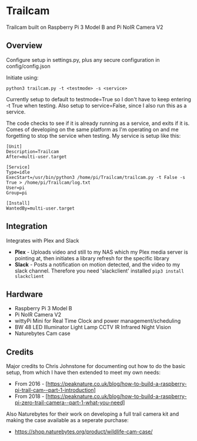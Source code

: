 # Trailcam

Trailcam built on Raspberry Pi 3 Model B and Pi NoIR Camera V2

## Overview

Configure setup in settings.py, plus any secure configuration in config/config.json

Initiate using:

```python3 trailcam.py -t <testmode> -s <service>```

Currently setup to default to testmode=True so I don't have to keep entering -t True when testing. Also setup to service=False, since I also run this as a service.

The code checks to see if it is already running as a service, and exits if it is. Comes of developing on the same platform as I'm operating on and me forgetting to stop the service when testing. My service is setup like this:

```
[Unit]
Description=Trailcam
After=multi-user.target

[Service]
Type=idle
ExecStart=/usr/bin/python3 /home/pi/Trailcam/trailcam.py -t False -s True > /home/pi/Trailcam/log.txt
User=pi
Group=pi

[Install]
WantedBy=multi-user.target
```

## Integration
Integrates with Plex and Slack
* **Plex** - Uploads video and still to my NAS which my Plex media server is pointing at, then initiates a library refresh for the specific library
* **Slack** - Posts a notification on motion detected, and the video to my slack channel. Therefore you need 'slackclient' installed ```pip3 install slackclient```

## Hardware
* Raspberry Pi 3 Model B
* Pi NoIR Camera V2
* wittyPi Mini for Real Time Clock and power management/scheduling
* BW 48 LED Illuminator Light Lamp CCTV IR Infrared Night Vision
* Naturebytes Cam case

## Credits
Major credits to Chris Johnstone for documenting out how to do the basic setup, from which I have then extended to meet my own needs:
* From 2016 - [https://peaknature.co.uk/blog/how-to-build-a-raspberry-pi-trail-cam--part-1-introduction]
* From 2018 - [https://peaknature.co.uk/blog/how-to-build-a-raspberry-pi-zero-trail-camera--part-1-what-you-need]

Also Naturebytes for their work on developing a full trail camera kit and making the case available as a seperate purchase:
* https://shop.naturebytes.org/product/wildlife-cam-case/
